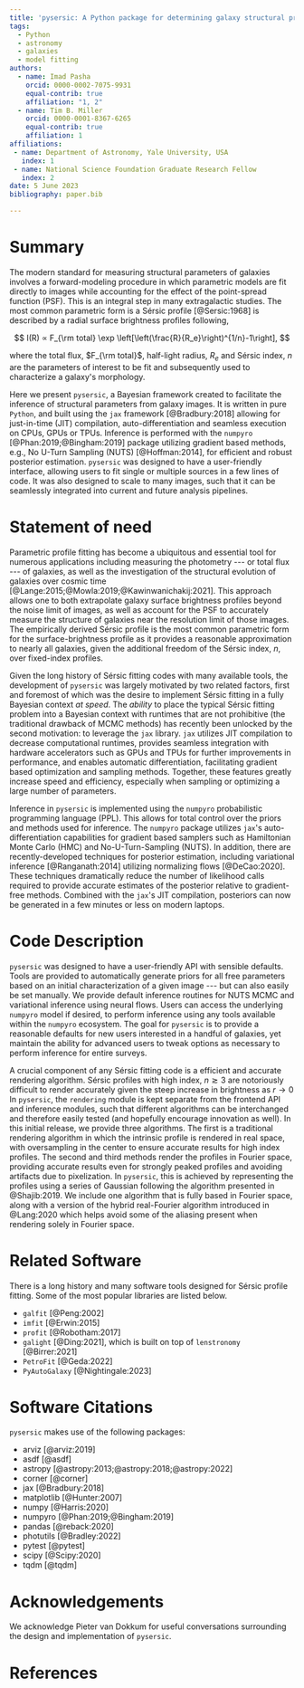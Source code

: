 ```yaml
---
title: 'pysersic: A Python package for determining galaxy structural properties via Bayesian inference, accelerated with jax'
tags:
  - Python
  - astronomy
  - galaxies
  - model fitting
authors:
  - name: Imad Pasha
    orcid: 0000-0002-7075-9931
    equal-contrib: true
    affiliation: "1, 2"
  - name: Tim B. Miller
    orcid: 0000-0001-8367-6265
    equal-contrib: true
    affiliation: 1
affiliations:
 - name: Department of Astronomy, Yale University, USA
   index: 1
 - name: National Science Foundation Graduate Research Fellow
   index: 2
date: 5 June 2023
bibliography: paper.bib

---
```


# Summary

The modern standard for measuring structural parameters of galaxies involves a forward-modeling procedure in which parametric models are fit directly to images while accounting for the effect of the point-spread function (PSF). This is an integral step in many extragalactic studies. The most common parametric form is a Sérsic profile [@Sersic:1968] is described by a radial surface brightness profiles following,


$$
I(R) ∝ F_{\rm total} \exp \left[\left(\frac{R}{R_e}\right)^{1/n}-1\right],
$$


where the total flux, $F_{\rm total}$, half-light radius, $R_e$ and Sérsic index, $n$ are the parameters of interest to be fit and subsequently used to characterize a galaxy's morphology.


Here we present `pysersic`, a Bayesian framework created to facilitate the inference of structural parameters from galaxy images. It is written in pure `Python`, and built using the `jax` framework [@Bradbury:2018] allowing for just-in-time (JIT) compilation, auto-differentiation and seamless execution on CPUs, GPUs or TPUs. Inference is performed with the `numpyro` [@Phan:2019;@Bingham:2019] package utilizing gradient based methods, e.g., No U-Turn Sampling (NUTS) [@Hoffman:2014], for efficient and robust posterior estimation. `pysersic` was designed to have a user-friendly interface, allowing users to fit single or multiple sources in a few lines of code. It was also designed to scale to many images, such that it can be seamlessly integrated into current and future analysis pipelines.

# Statement of need

Parametric profile fitting has become a ubiquitous and essential tool for numerous applications including measuring the photometry --- or total flux --- of galaxies, as well as the investigation of the structural evolution of galaxies over cosmic time [@Lange:2015;@Mowla:2019;@Kawinwanichakij:2021]. This approach allows one to both extrapolate galaxy surface brightness profiles beyond the noise limit of images, as well as account for the PSF to accurately measure the structure of galaxies near the resolution limit of those images. The empirically derived Sérsic profile is the most common parametric form for the surface-brightness profile as it provides a reasonable approximation to nearly all galaxies, given the additional freedom of the Sérsic index, $n$, over fixed-index profiles.


Given the long history of Sérsic fitting codes with many available tools, the development of `pysersic` was largely motivated by two related factors, first and foremost of which was the desire to implement Sérsic fitting in a fully Bayesian context *at speed*. The *ability* to place the typical Sérsic fitting problem into a Bayesian context with runtimes that are not prohibitive (the traditional drawback of MCMC methods) has recently been unlocked by the second motivation: to leverage the `jax` library. `jax` utilizes JIT compilation to decrease computational runtimes, provides seamless integration with hardware accelerators such as GPUs and TPUs for further improvements in performance, and enables automatic differentiation, facilitating gradient based optimization and sampling methods. Together, these features greatly increase speed and efficiency, especially when sampling or optimizing a large number of parameters.

Inference in `pysersic` is implemented using the `numpyro` probabilistic programming language (PPL). This allows for total control over the priors and methods used for inference. The `numpyro` package utilizes `jax`'s auto-differentiation capabilities for gradient based samplers such as Hamiltonian Monte Carlo (HMC) and No-U-Turn-Sampling (NUTS). In addition, there are recently-developed techniques for posterior estimation, including variational inference [@Ranganath:2014] utilizing normalizing flows [@DeCao:2020]. These techniques dramatically reduce the number of likelihood calls required to provide accurate estimates of the posterior relative to gradient-free methods. Combined with the `jax`'s JIT compilation, posteriors can now be generated in a few minutes or less on modern laptops.

# Code Description

`pysersic` was designed to have a user-friendly API with sensible defaults. Tools are provided to automatically generate priors for all free parameters based on an initial characterization of a given image --- but can also easily be set manually. We provide default inference routines for NUTS MCMC and variational inference using neural flows. Users can access the underlying `numpyro` model if desired, to perform inference using any tools available within the `numpyro` ecosystem. The goal for `pysersic` is to provide a reasonable defaults for new users interested in a handful of galaxies, yet maintain the ability for advanced users to tweak options as necessary to perform inference for entire surveys.

A crucial component of any Sérsic fitting code is a efficient and accurate rendering algorithm. Sérsic profiles with high index, $n\gtrsim 3$ are notoriously difficult to render accurately given the steep increase in brightness as $r \rightarrow 0$ In `pysersic`, the `rendering` module is kept separate from the frontend API and inference modules, such that different algorithms can be interchanged and therefore easily tested (and hopefully encourage innovation as well). In this initial release, we provide three algorithms. The first is a traditional rendering algorithm in which the intrinsic profile is rendered in real space, with oversampling in the center to ensure accurate results for high index profiles. The second and third  methods render the profiles in Fourier space, providing accurate results even for strongly peaked profiles and avoiding artifacts due to pixelization. In `pysersic`, this is achieved by representing the profiles using a series of Gaussian following the algorithm presented in @Shajib:2019. We include one algorithm that is fully based in Fourier space, along with a version of the hybrid real-Fourier algorithm introduced in @Lang:2020 which helps avoid some of the aliasing present when rendering solely in Fourier space.


# Related Software


There is a long history and many software tools designed for Sérsic profile fitting. Some of the most popular libraries are listed below.

- `galfit` [@Peng:2002]
- `imfit` [@Erwin:2015]
- `profit` [@Robotham:2017]
- `galight` [@Ding:2021], which is built on top of `lenstronomy` [@Birrer:2021]
- `PetroFit` [@Geda:2022]
- `PyAutoGalaxy` [@Nightingale:2023]

# Software Citations

`pysersic` makes use of the following packages:

- arviz [@arviz:2019]
- asdf [@asdf]
- astropy [@astropy:2013;@astropy:2018;@astropy:2022]
- corner [@corner]
- jax [@Bradbury:2018] 
- matplotlib [@Hunter:2007]
- numpy [@Harris:2020]
- numpyro [@Phan:2019;@Bingham:2019]
- pandas [@reback:2020]
- photutils [@Bradley:2022]
- pytest [@pytest]
- scipy [@Scipy:2020]
- tqdm [@tqdm]


# Acknowledgements

We acknowledge Pieter van Dokkum for useful conversations surrounding the design and implementation of `pysersic`.

# References
